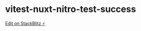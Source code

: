 # vitest-nuxt-nitro-test-success

[Edit on StackBlitz ⚡️](https://stackblitz.com/edit/nuxt-starter-tl2ecc)